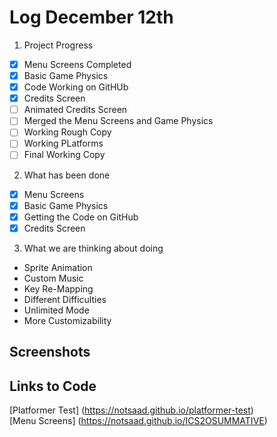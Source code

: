 # Log December 12th

1. Project Progress
- [x] Menu Screens Completed
- [x] Basic Game Physics
- [x] Code Working on GitHUb
- [x] Credits Screen
- [ ] Animated Credits Screen
- [ ] Merged the Menu Screens and Game Physics
- [ ] Working Rough Copy
- [ ] Working PLatforms
- [ ] Final Working Copy

2. What has been done
- [x] Menu Screens
- [x] Basic Game Physics
- [x] Getting the Code on GitHub
- [x] Credits Screen

3. What we are thinking about doing
- Sprite Animation
- Custom Music
- Key Re-Mapping
- Different Difficulties
- Unlimited Mode
- More Customizability

## Screenshots


## Links to Code
[Platformer Test] (https://notsaad.github.io/platformer-test) <br>
[Menu Screens] (https://notsaad.github.io/ICS2OSUMMATIVE)
